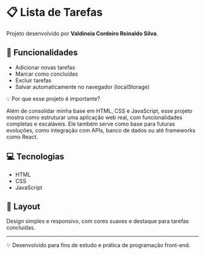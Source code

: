 # 📋 Lista de Tarefas

Projeto desenvolvido por **Valdineia Cordeiro Reinaldo Silva**.

## 🚀 Funcionalidades
- Adicionar novas tarefas
- Marcar como concluídas
- Excluir tarefas
- Salvar automaticamente no navegador (localStorage)

💡 Por que esse projeto é importante?

Além de consolidar minha base em HTML, CSS e JavaScript, esse projeto mostra como estruturar uma aplicação web real, com funcionalidades completas e escaláveis. Ele também serve como base para futuras evoluções, como integração com APIs, banco de dados ou até frameworks como React.

## 💻 Tecnologias
- HTML
- CSS
- JavaScript

## 🎨 Layout
Design simples e responsivo, com cores suaves e destaque para tarefas concluídas.

---
✨ Desenvolvido para fins de estudo e prática de programação front-end.



